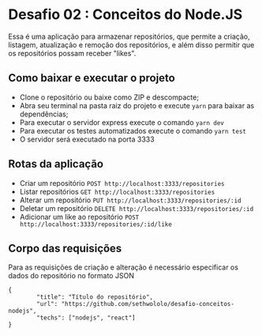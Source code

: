 # Desafio 02 : Conceitos do Node.JS 

Essa é uma aplicação para armazenar repositórios, que permite a criação, listagem, atualização e remoção dos repositórios, e além disso permitir que os repositórios possam receber "likes".

## Como baixar e executar o projeto

 - Clone o repositório ou baixe como ZIP e descompacte;
 - Abra seu terminal na pasta raiz do projeto e execute `yarn` para baixar as dependências;
 - Para executar o servidor express execute o comando  `yarn dev`
 - Para executar os testes automatizados execute o comando  `yarn test`
 - O servidor será executado na porta 3333
 
## Rotas da aplicação
 - Criar um repositório
  `POST http://localhost:3333/repositories`
 - Listar repositórios
  `GET http://localhost:3333/repositories`
 - Alterar um repositório
  `PUT http://localhost:3333/repositories/:id`
 - Deletar um repositório
  `DELETE http://localhost:3333/repositories/:id`
 - Adicionar um like ao repositório
  `POST http://localhost:3333/repositories/:id/like`

## Corpo das requisições
Para as requisições de criação e alteração é necessário especificar os dados do repositório no formato JSON

    {
    		"title": "Título do repositório",
    		"url": "https://github.com/sethwololo/desafio-conceitos-nodejs",
    		"techs": ["nodejs", "react"]
    }

